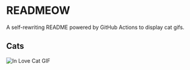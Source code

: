# READMEOW

A self-rewriting README powered by GitHub Actions to display cat gifs.

## Cats

![In Love Cat GIF](https://media0.giphy.com/media/MDJ9IbxxvDUQM/200.gif?cid=9acd02day7opdq07u9tnbg3auyeoi2x85vet5qzhs5sgpae5&ep=v1_gifs_search&rid=200.gif&ct=g)
